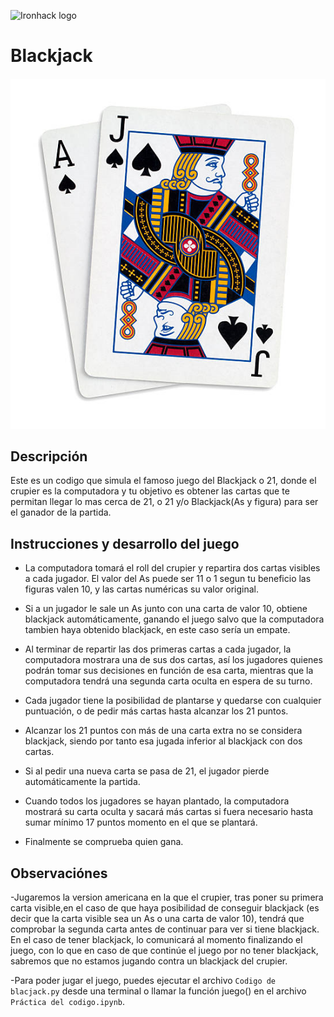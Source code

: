 ![Ironhack logo](https://i.imgur.com/1QgrNNw.png)

# Blackjack
##### ![](https://github.com/Tan30s/Blackjack/blob/main/imagenes/blackjack1.png)

## Descripción 
Este es un codigo que simula el famoso juego del Blackjack o 21, donde el crupier es la computadora y tu objetivo es obtener las cartas que te permitan llegar lo mas cerca de 21, o 21 y/o Blackjack(As y figura) para ser el ganador de la partida.  

## Instrucciones y desarrollo del juego

- La computadora tomará el roll del crupier y repartira dos cartas visibles a cada jugador. El valor del As puede ser 11 o 1 segun tu beneficio las figuras valen 10, y las cartas numéricas su valor original. 

- Si a un jugador le sale un As junto con una carta de valor 10, obtiene blackjack automáticamente, ganando el juego salvo que la computadora tambien haya obtenido blackjack, en este caso sería un empate. 

- Al terminar de repartir las dos primeras cartas a cada jugador, la computadora mostrara una de sus dos cartas, así los jugadores quienes podrán tomar sus decisiones en función de esa carta, mientras que la computadora tendrá una segunda carta oculta en espera de su turno. 

- Cada jugador tiene la posibilidad de plantarse y quedarse con cualquier puntuación, o de pedir más cartas hasta alcanzar los 21 puntos. 

- Alcanzar los 21 puntos con más de una carta extra no se considera blackjack, siendo por tanto esa jugada inferior al blackjack con dos cartas. 

- Si al pedir una nueva carta se pasa de 21, el jugador pierde automáticamente la partida.

- Cuando todos los jugadores se hayan plantado, la computadora  mostrará su carta oculta y sacará más cartas si fuera necesario hasta sumar mínimo 17 puntos momento en el que se plantará.

- Finalmente se comprueba quien gana.

## Observaciónes
-Jugaremos la version americana en la que  el crupier, tras poner su primera carta visible,en el caso de que haya posibilidad de conseguir blackjack (es decir que la carta visible sea un As o una carta de valor 10), tendrá que comprobar la segunda carta antes de continuar para ver si tiene blackjack. En el caso de tener blackjack, lo comunicará al momento finalizando el juego, con lo que en caso de que continúe el juego por no tener blackjack, sabremos que no estamos jugando contra un blackjack del crupier.

-Para poder jugar el juego, puedes ejecutar el archivo `Codigo de blacjack.py` desde una terminal o llamar la función juego() en el archivo `Práctica del codigo.ipynb`.

